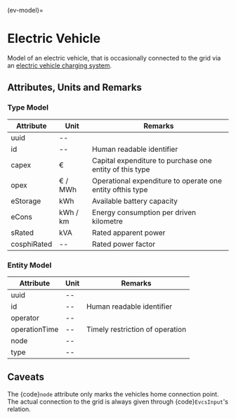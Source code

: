 (ev-model)=

# Electric Vehicle

Model of an electric vehicle, that is occasionally connected to the grid via an [electric vehicle charging system](evcs.md#electric-vehicle-charging-station).

## Attributes, Units and Remarks

### Type Model

| Attribute   | Unit     | Remarks                                                   |
| ----------- | -------- | --------------------------------------------------------- |
| uuid        | --       |                                                           |
| id          | --       | Human readable identifier                                 |
| capex       | €        | Capital expenditure to purchase one entity of this type   |
| opex        | € / MWh  | Operational expenditure to operate one entity ofthis type |
| eStorage    | kWh      | Available battery capacity                                |
| eCons       | kWh / km | Energy consumption per driven kilometre                   |
| sRated      | kVA      | Rated apparent power                                      |
| cosphiRated | --       | Rated power factor                                        |

### Entity Model

| Attribute     | Unit | Remarks                         |
| ------------- | ---- | ------------------------------- |
| uuid          | --   |                                 |
| id            | --   | Human readable identifier       |
| operator      | --   |                                 |
| operationTime | --   | Timely restriction of operation |
| node          | --   |                                 |
| type          | --   |                                 |

## Caveats

The {code}`node` attribute only marks the vehicles home connection point.
The actual connection to the grid is always given through {code}`EvcsInput`'s relation.
